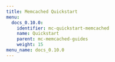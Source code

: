 ```yaml
---
title: Memcached Quickstart
menu:
  docs_0.10.0:
    identifier: mc-quickstart-memcached
    name: Quickstart
    parent: mc-memcached-guides
    weight: 15
menu_name: docs_0.10.0
---
```

